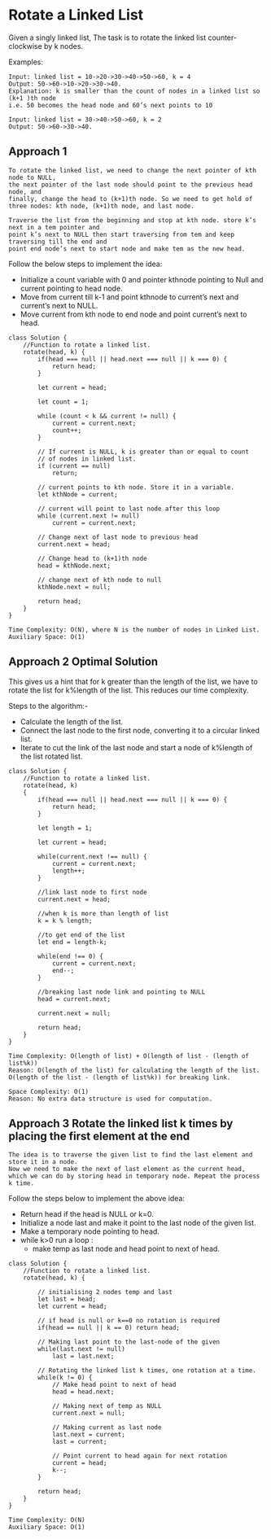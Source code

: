 # Rotate a Linked List

Given a singly linked list, The task is to rotate the linked list counter-clockwise by k nodes.

Examples:

```
Input: linked list = 10->20->30->40->50->60, k = 4
Output: 50->60->10->20->30->40.
Explanation: k is smaller than the count of nodes in a linked list so (k+1 )th node
i.e. 50 becomes the head node and 60’s next points to 10

Input: linked list = 30->40->50->60, k = 2
Output: 50->60->30->40.
```

## Approach 1

```
To rotate the linked list, we need to change the next pointer of kth node to NULL,
the next pointer of the last node should point to the previous head node, and
finally, change the head to (k+1)th node. So we need to get hold of three nodes: kth node, (k+1)th node, and last node.

Traverse the list from the beginning and stop at kth node. store k’s next in a tem pointer and
point k’s next to NULL then start traversing from tem and keep traversing till the end and
point end node’s next to start node and make tem as the new head.
```

Follow the below steps to implement the idea:

- Initialize a count variable with 0 and pointer kthnode pointing to Null and current pointing to head node.
- Move from current till k-1 and point kthnode to current’s next and current’s next to NULL.
- Move current from kth node to end node and point current’s next to head.

```
class Solution {
    //Function to rotate a linked list.
    rotate(head, k) {
        if(head === null || head.next === null || k === 0) {
            return head;
        }

        let current = head;

        let count = 1;

        while (count < k && current != null) {
            current = current.next;
            count++;
        }

        // If current is NULL, k is greater than or equal to count
        // of nodes in linked list.
        if (current == null)
            return;

        // current points to kth node. Store it in a variable.
        let kthNode = current;

        // current will point to last node after this loop
        while (current.next != null)
            current = current.next;

        // Change next of last node to previous head
        current.next = head;

        // Change head to (k+1)th node
        head = kthNode.next;

        // change next of kth node to null
        kthNode.next = null;

        return head;
    }
}
```

```
Time Complexity: O(N), where N is the number of nodes in Linked List.
Auxiliary Space: O(1)
```

## Approach 2 Optimal Solution

This gives us a hint that for k greater than the length of the list, we have to rotate the list for k%length of the list. This reduces our time complexity.

Steps to the algorithm:-

- Calculate the length of the list.
- Connect the last node to the first node, converting it to a circular linked list.
- Iterate to cut the link of the last node and start a node of k%length of the list rotated list.

```
class Solution {
    //Function to rotate a linked list.
    rotate(head, k)
    {
        if(head === null || head.next === null || k === 0) {
            return head;
        }

        let length = 1;

        let current = head;

        while(current.next !== null) {
            current = current.next;
            length++;
        }

        //link last node to first node
        current.next = head;

        //when k is more than length of list
        k = k % length;

        //to get end of the list
        let end = length-k;

        while(end !== 0) {
            current = current.next;
            end--;
        }

        //breaking last node link and pointing to NULL
        head = current.next;

        current.next = null;

        return head;
    }
}
```

```
Time Complexity: O(length of list) + O(length of list - (length of list%k))
Reason: O(length of the list) for calculating the length of the list.
O(length of the list - (length of list%k)) for breaking link.

Space Complexity: O(1)
Reason: No extra data structure is used for computation.
```

## Approach 3 Rotate the linked list k times by placing the first element at the end

```
The idea is to traverse the given list to find the last element and store it in a node.
Now we need to make the next of last element as the current head,
which we can do by storing head in temporary node. Repeat the process k time.
```

Follow the steps below to implement the above idea:

- Return head if the head is NULL or k=0.
- Initialize a node last and make it point to the last node of the given list.
- Make a temporary node pointing to head.
- while k>0 run a loop :
  - make temp as last node and head point to next of head.

```
class Solution {
    //Function to rotate a linked list.
    rotate(head, k) {

        // initialising 2 nodes temp and last
        let last = head;
        let current = head;

        // if head is null or k==0 no rotation is required
        if(head == null || k == 0) return head;

        // Making last point to the last-node of the given
        while(last.next != null)
            last = last.next;

        // Rotating the linked list k times, one rotation at a time.
        while(k != 0) {
            // Make head point to next of head
            head = head.next;

            // Making next of temp as NULL
            current.next = null;

            // Making current as last node
            last.next = current;
            last = current;

            // Point current to head again for next rotation
            current = head;
            k--;
        }

        return head;
    }
}
```

```
Time Complexity: O(N)
Auxiliary Space: O(1)
```
